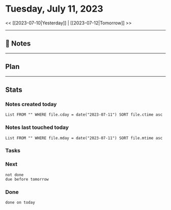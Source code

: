 


# Tuesday, July 11, 2023

<< [[2023-07-10|Yesterday]] | [[2023-07-12|Tomorrow]] >>

---

## 📝 Notes




---

## Plan


---
## Stats
### Notes created today
```dataview
List FROM "" WHERE file.cday = date("2023-07-11") SORT file.ctime asc
```

### Notes last touched today
```dataview
List FROM "" WHERE file.mday = date("2023-07-11") SORT file.mtime asc
```



### Tasks

### Next

```tasks
not done 
due before tomorrow
```

### Done

```tasks
done on today
```
